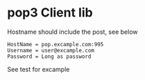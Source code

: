 # pop3 Client lib

Hostname should include the post, see below

	HostName = pop.excample.com:995
	Username = user@excample.com
	Password = Long as password


See test for excample